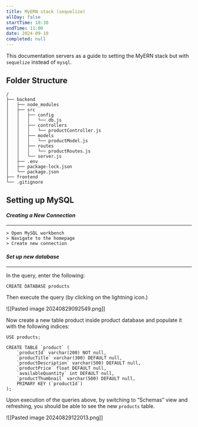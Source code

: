 ```yaml
---
title: MyERN stack (sequelize)
allDay: false
startTime: 10:30
endTime: 11:00
date: 2024-09-10
completed: null
---
```

This documentation servers as a guide to setting the MyERN stack but with `sequelize` instead of `mysql`.


## **Folder Structure**

```text
/
├── backend
│   ├── node_modules
│   ├── src
│   │   ├── config
│   │   │   └── db.js
│   │   ├── controllers
│   │   │   └── productController.js
│   │   ├── models
│   │   │   └── productModel.js
│   │   ├── routes
│   │   │   └── productRoutes.js
│   │   └── server.js
│   ├── .env
│   ├── package-lock.json
│   └── package.json
├── frontend
└── .gitignore

```


## **Setting up MySQL** 

#### ***Creating a New Connection***
---
```text
> Open MySQL workbench 
> Navigate to the homepage 
> Create new connection 
```

#### ***Set up new database***
---
In the query, enter the following:

```MYSQl
CREATE DATABASE products
```

Then execute the query (by clicking on the lightning icon.)

![[Pasted image 20240829092549.png]]

Now create a new table product inside product database and populate it with the following indices:

```MYSQL 
USE products;

CREATE TABLE `product` (
	`productId` varchar(200) NOT null,
	`producTitle` varchar(300) DEFAULT null,
	`productDescription` varchar(500) DEFAULT null,
	`productPrice` float DEFAULT null,
	`availableQuantity` int DEFAULT null,
	`productThumbnail` varchar(500) DEFAULT null,
	PRIMARY KEY (`productId`)
);
```

Upon execution of the queries above, by switching to “Schemas” view and refreshing, you should be able to see the new `products` table.

![[Pasted image 20240829122013.png]]
